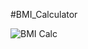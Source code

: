 #BMI_Calculator



![BMI Calc](https://user-images.githubusercontent.com/43406126/158682286-ee589d27-a2ee-411e-8497-76cc25516e32.gif)

